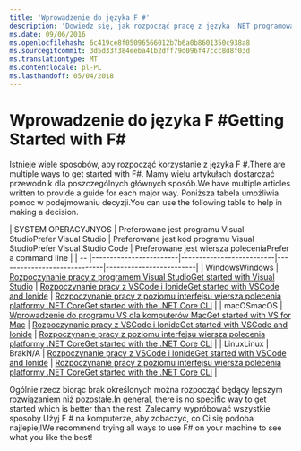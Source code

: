 ```yaml
---
title: 'Wprowadzenie do języka F #'
description: 'Dowiedz się, jak rozpocząć pracę z języka .NET programowania w języku F #.'
ms.date: 09/06/2016
ms.openlocfilehash: 6c419ce8f05096566012b7b6a0b8601350c938a8
ms.sourcegitcommit: 3d5d33f384eeba41b2dff79d096f47ccc8d8f03d
ms.translationtype: MT
ms.contentlocale: pl-PL
ms.lasthandoff: 05/04/2018
---
```

# <a name="getting-started-with-f"></a><span data-ttu-id="27e03-103">Wprowadzenie do języka F #</span><span class="sxs-lookup"><span data-stu-id="27e03-103">Getting Started with F#</span></span> #

<span data-ttu-id="27e03-104">Istnieje wiele sposobów, aby rozpocząć korzystanie z języka F #.</span><span class="sxs-lookup"><span data-stu-id="27e03-104">There are multiple ways to get started with F#.</span></span>  <span data-ttu-id="27e03-105">Mamy wielu artykułach dostarczać przewodnik dla poszczególnych głównych sposób.</span><span class="sxs-lookup"><span data-stu-id="27e03-105">We have multiple articles written to provide a guide for each major way.</span></span>  <span data-ttu-id="27e03-106">Poniższa tabela umożliwia pomoc w podejmowaniu decyzji.</span><span class="sxs-lookup"><span data-stu-id="27e03-106">You can use the following table to help in making a decision.</span></span>

| <span data-ttu-id="27e03-107">SYSTEM OPERACYJNY</span><span class="sxs-lookup"><span data-stu-id="27e03-107">OS</span></span> | <span data-ttu-id="27e03-108">Preferowane jest programu Visual Studio</span><span class="sxs-lookup"><span data-stu-id="27e03-108">Prefer Visual Studio</span></span> | <span data-ttu-id="27e03-109">Preferowane jest kod programu Visual Studio</span><span class="sxs-lookup"><span data-stu-id="27e03-109">Prefer Visual Studio Code</span></span> | <span data-ttu-id="27e03-110">Preferowane jest wiersza polecenia</span><span class="sxs-lookup"><span data-stu-id="27e03-110">Prefer a command line</span></span> |
| -- |------------------------|--------------------------|-----------------------------|-------------------------|
| <span data-ttu-id="27e03-111">Windows</span><span class="sxs-lookup"><span data-stu-id="27e03-111">Windows</span></span> | [<span data-ttu-id="27e03-112">Rozpoczynanie pracy z programem Visual Studio</span><span class="sxs-lookup"><span data-stu-id="27e03-112">Get started with Visual Studio</span></span>](get-started-visual-studio.md) | [<span data-ttu-id="27e03-113">Rozpoczynanie pracy z VSCode i Ionide</span><span class="sxs-lookup"><span data-stu-id="27e03-113">Get started with VSCode and Ionide</span></span>](get-started-vscode.md) | [<span data-ttu-id="27e03-114">Rozpoczynanie pracy z poziomu interfejsu wiersza polecenia platformy .NET Core</span><span class="sxs-lookup"><span data-stu-id="27e03-114">Get started with the .NET Core CLI</span></span>](get-started-command-line.md) |
| <span data-ttu-id="27e03-115">macOS</span><span class="sxs-lookup"><span data-stu-id="27e03-115">macOS</span></span> | [<span data-ttu-id="27e03-116">Wprowadzenie do programu VS dla komputerów Mac</span><span class="sxs-lookup"><span data-stu-id="27e03-116">Get started with VS for Mac</span></span>](get-started-with-visual-studio-for-mac.md) | [<span data-ttu-id="27e03-117">Rozpoczynanie pracy z VSCode i Ionide</span><span class="sxs-lookup"><span data-stu-id="27e03-117">Get started with VSCode and Ionide</span></span>](get-started-vscode.md) | [<span data-ttu-id="27e03-118">Rozpoczynanie pracy z poziomu interfejsu wiersza polecenia platformy .NET Core</span><span class="sxs-lookup"><span data-stu-id="27e03-118">Get started with the .NET Core CLI</span></span>](get-started-command-line.md) |
| <span data-ttu-id="27e03-119">Linux</span><span class="sxs-lookup"><span data-stu-id="27e03-119">Linux</span></span> | <span data-ttu-id="27e03-120">Brak</span><span class="sxs-lookup"><span data-stu-id="27e03-120">N/A</span></span> | [<span data-ttu-id="27e03-121">Rozpoczynanie pracy z VSCode i Ionide</span><span class="sxs-lookup"><span data-stu-id="27e03-121">Get started with VSCode and Ionide</span></span>](get-started-vscode.md) | [<span data-ttu-id="27e03-122">Rozpoczynanie pracy z poziomu interfejsu wiersza polecenia platformy .NET Core</span><span class="sxs-lookup"><span data-stu-id="27e03-122">Get started with the .NET Core CLI</span></span>](get-started-command-line.md) |

<span data-ttu-id="27e03-123">Ogólnie rzecz biorąc brak określonych można rozpocząć będący lepszym rozwiązaniem niż pozostałe.</span><span class="sxs-lookup"><span data-stu-id="27e03-123">In general, there is no specific way to get started which is better than the rest.</span></span>  <span data-ttu-id="27e03-124">Zalecamy wypróbować wszystkie sposoby Użyj F # na komputerze, aby zobaczyć, co Ci się podoba najlepiej!</span><span class="sxs-lookup"><span data-stu-id="27e03-124">We recommend trying all ways to use F# on your machine to see what you like the best!</span></span>
